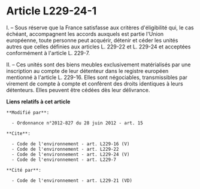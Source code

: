 # Article L229-24-1

I. – Sous réserve que la France satisfasse aux critères d'éligibilité qui, le cas échéant, accompagnent les accords auxquels
est partie l'Union européenne, toute personne peut acquérir, détenir et céder les unités autres que celles définies aux
articles L. 229-22 et L. 229-24 et acceptées conformément à l'article L. 229-7. 

II. – Ces unités sont des biens meubles exclusivement matérialisés par une inscription au compte de leur détenteur dans le
registre européen mentionné à l'article L. 229-16. Elles sont négociables, transmissibles par virement de compte à compte et
confèrent des droits identiques à leurs détenteurs. Elles peuvent être cédées dès leur délivrance.

**Liens relatifs à cet article**

	**Modifié par**:

	  - Ordonnance n°2012-827 du 28 juin 2012 - art. 15

	**Cite**:

	  - Code de l'environnement - art. L229-16 (V)
	  - Code de l'environnement - art. L229-22
	  - Code de l'environnement - art. L229-24 (V)
	  - Code de l'environnement - art. L229-7

	**Cité par**:

	  - Code de l'environnement - art. L229-21 (VD)

